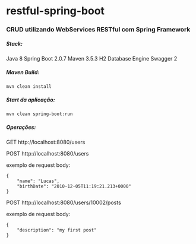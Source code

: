 # restful-spring-boot

### CRUD utilizando WebServices RESTful com Spring Framework

##### Stack: 

Java 8
Spring Boot 2.0.7
Maven 3.5.3
H2 Database Engine
Swagger 2

##### Maven Build:
```
mvn clean install
```
##### Start da aplicação:
```
mvn clean spring-boot:run
```
##### Operações:

GET http://localhost:8080/users

POST http://localhost:8080/users

exemplo de request body:
```
{
    "name": "Lucas",
    "birthDate": "2010-12-05T11:19:21.213+0000"
}
```

POST http://localhost:8080/users/10002/posts

exemplo de request body:
```
{
    "description": "my first post"
}
```
